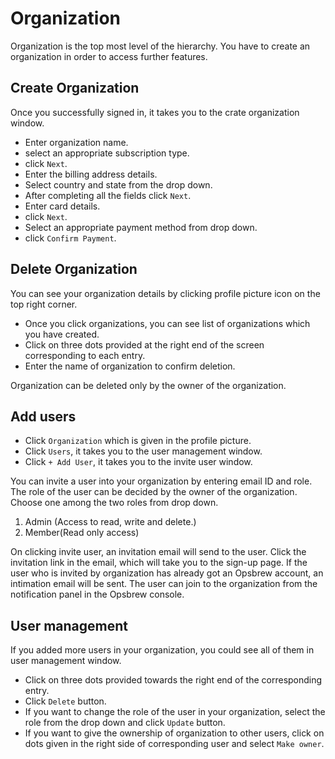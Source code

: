 # Organization

Organization is the top most level of the hierarchy. You have to create an organization in order to access further features. 

## Create Organization

Once you successfully signed in, it takes you to the crate organization  window.

- Enter organization name.
- select an appropriate subscription type.
- click `Next`. 
- Enter the billing address details. 
- Select country and state from the  drop down.
- After completing all the fields click `Next`.  
- Enter card details.
- click `Next`. 
- Select an appropriate payment method from drop down.
- click `Confirm Payment`. 


## Delete Organization

  
You can see your organization details by clicking profile picture icon on the top right corner.
- Once you click organizations, you can see list of organizations which you have created.
- Click on three dots provided at the right end of the screen corresponding to each entry.
-  Enter the name of organization to confirm deletion.

 Organization can be deleted only by the owner of the organization. 


## Add users


- Click  `Organization` which is given in the profile picture.
- Click  `Users`, it takes you to the user management window. 
- Click `+ Add User`, it takes you to the invite user window.

You can invite a user into your organization by entering email ID and role. The role of the user can be decided by the owner of the organization. Choose one among the two roles from drop down. 
1. Admin (Access to read, write and delete.) 
2. Member(Read only access) 

On clicking invite user, an invitation email will send to the user. Click the invitation link in the email, which will take you to the sign-up page. If the user who is invited by organization has already got an Opsbrew account, an intimation email will be sent. The user can join to the organization from the notification panel in the Opsbrew console.

## User management 

If you added more users in your organization, you could see all of them in user management window. 

- Click on three dots provided towards the right end of the corresponding entry.
- Click `Delete` button.
- If you want to change the role of the user in your organization, select the role from the drop down and click `Update` button.
- If you want to give the ownership of organization to other users, click on dots given in the right side of corresponding user and select `Make owner`. 



